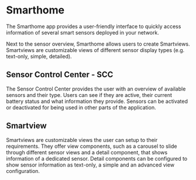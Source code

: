 # Smarthome
The Smarthome app provides a user-friendly interface to quickly access information
of several smart sensors deployed in your network.

Next to the sensor overview, Smarthome allows users to create Smartviews.
Smartviews are customizable views of different sensor display types (e.g. text-only, simple, detailed). 

## Sensor Control Center - SCC

The Sensor Control Center provides the user with an overview of available sensors and their type.
Users can see if they are active, their current battery status and what information they provide.
Sensors can be activated or deactivated for being used in other parts of the application.

## Smartview
Smartviews are customizable views the user can setup to their requirements. They offer view components,
such as a carousel to slide through different sensor views and a detail component, that shows information of
a dedicated sensor. Detail components can be configured to show sensor information as text-only, a simple and an advanced view configuration.

